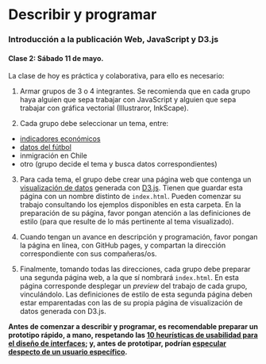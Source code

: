 # Describir y programar

### Introducción a la publicación Web, JavaScript y D3.js

#### Clase 2: Sábado 11 de mayo.

La clase de hoy es práctica y colaborativa, para ello es necesario:

1. Armar grupos de 3 o 4 integrantes. Se recomienda que en cada grupo haya alguien que sepa trabajar con JavaScript y alguien que sepa trabajar con gráfica vectorial (Illustraror, InkScape).

2. Cada grupo debe seleccionar un tema, entre: 

- [indicadores económicos](https://profesorfaco.github.io/describir-programar/sabbath/economia.html)
- [datos del fútbol](https://profesorfaco.github.io/describir-programar/sabbath/futbol.html)
- inmigración en Chile
- otro (grupo decide el tema y busca datos correspondientes)

3. Para cada tema, el grupo debe crear una página web que contenga un [visualización de datos](http://www.visual-literacy.org/periodic_table/periodic_table.html) generada con [D3.js](https://d3js.org/). Tienen que guardar esta página con un nombre distinto de `index.html`. Pueden comenzar su trabajo consultando los ejemplos disponibles en esta carpeta. En la preparación de su página, favor pongan atención a las definiciones de estilo (para que resulte de lo más pertinente al tema visualizado).

4. Cuando tengan un avance en descripción y programación, favor pongan la página en línea, con GitHub pages, y compartan la dirección correspondiente con sus compañeras/os.

5. Finalmente, tomando todas las direcciones, cada grupo debe preparar una segunda página web, a la que sí nombrará `index.html`. En esta página corresponde desplegar un *preview* del trabajo de cada grupo, vinculándolo. Las definiciones de estilo de esta segunda página deben estar emparentadas con las de su propia página de visualización de datos generada con D3.js.

**Antes de comenzar a describir y programar, es recomendable preparar un prototipo rápido, a mano, respetando las [10 heurísticas de usabilidad para el diseño de interfaces](https://www.nngroup.com/articles/ten-usability-heuristics/); y, antes de prototipar, podrían [especular despecto de un usuario específico](https://uxmag.com/articles/using-proto-personas-for-executive-alignment).**
